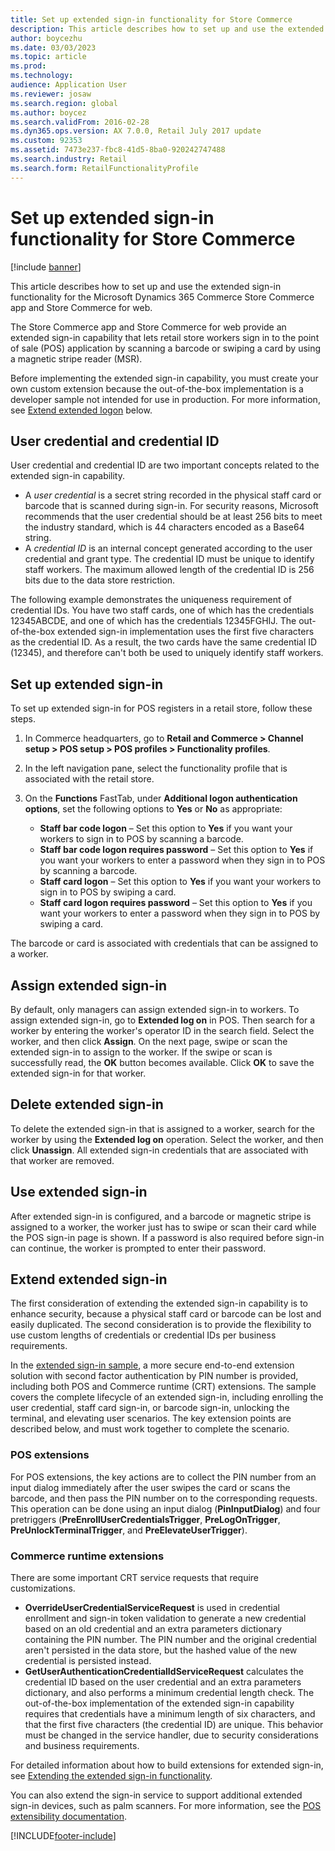 ```yaml
---
title: Set up extended sign-in functionality for Store Commerce
description: This article describes how to set up and use the extended sign-on functionality for the Microsoft Dynamics 365 Commerce Store Commerce app and Store Commerce for web.
author: boycezhu
ms.date: 03/03/2023
ms.topic: article
ms.prod: 
ms.technology: 
audience: Application User
ms.reviewer: josaw
ms.search.region: global
ms.author: boycez
ms.search.validFrom: 2016-02-28
ms.dyn365.ops.version: AX 7.0.0, Retail July 2017 update
ms.custom: 92353
ms.assetid: 7473e237-fbc8-41d5-8ba0-920242747488
ms.search.industry: Retail
ms.search.form: RetailFunctionalityProfile
---
```


# Set up extended sign-in functionality for Store Commerce

[!include [banner](includes/banner.md)]

This article describes how to set up and use the extended sign-in functionality for the Microsoft Dynamics 365 Commerce Store Commerce app and Store Commerce for web.

The Store Commerce app and Store Commerce for web provide an extended sign-in capability that lets retail store workers sign in to the point of sale (POS) application by scanning a barcode or swiping a card by using a magnetic stripe reader (MSR).

Before implementing the extended sign-in capability, you must create your own custom extension because the out-of-the-box implementation is a developer sample not intended for use in production. For more information, see [Extend extended logon](#extend-extended-sign-in) below.

## User credential and credential ID

User credential and credential ID are two important concepts related to the extended sign-in capability. 

- A *user credential* is a secret string recorded in the physical staff card or barcode that is scanned during sign-in. For security reasons, Microsoft recommends that the user credential should be at least 256 bits to meet the industry standard, which is 44 characters encoded as a Base64 string.
- A *credential ID* is an internal concept generated according to the user credential and grant type. The credential ID must be unique to identify staff workers. The maximum allowed length of the credential ID is 256 bits due to the data store restriction.

The following example demonstrates the uniqueness requirement of credential IDs. You have two staff cards, one of which has the credentials 12345ABCDE, and one of which has the credentials 12345FGHIJ. The out-of-the-box extended sign-in implementation uses the first five characters as the credential ID. As a result, the two cards have the same credential ID (12345), and therefore can't both be used to uniquely identify staff workers.

## Set up extended sign-in

To set up extended sign-in for POS registers in a retail store, follow these steps.

1. In Commerce headquarters, go to **Retail and Commerce \> Channel setup \> POS setup \> POS profiles \> Functionality profiles**. 
2. In the left navigation pane, select the functionality profile that is associated with the retail store.
3. On the **Functions** FastTab, under **Additional logon authentication options**, set the following options to **Yes** or **No** as appropriate:

    - **Staff bar code logon** – Set this option to **Yes** if you want your workers to sign in to POS by scanning a barcode. 
    - **Staff bar code logon requires password** – Set this option to **Yes** if you want your workers to enter a password when they sign in to POS by scanning a barcode.
    - **Staff card logon** – Set this option to **Yes** if you want your workers to sign in to POS by swiping a card.
    - **Staff card logon requires password** – Set this option to **Yes** if you want your workers to enter a password when they sign in to POS by swiping a card.

The barcode or card is associated with credentials that can be assigned to a worker.

## Assign extended sign-in

By default, only managers can assign extended sign-in to workers. To assign extended sign-in, go to **Extended log on** in POS. Then search for a worker by entering the worker's operator ID in the search field. Select the worker, and then click **Assign**. On the next page, swipe or scan the extended sign-in to assign to the worker. If the swipe or scan is successfully read, the **OK** button becomes available. Click **OK** to save the extended sign-in for that worker.

## Delete extended sign-in

To delete the extended sign-in that is assigned to a worker, search for the worker by using the **Extended log on** operation. Select the worker, and then click **Unassign**. All extended sign-in credentials that are associated with that worker are removed.

## Use extended sign-in

After extended sign-in is configured, and a barcode or magnetic stripe is assigned to a worker, the worker just has to swipe or scan their card while the POS sign-in page is shown. If a password is also required before sign-in can continue, the worker is prompted to enter their password.

## Extend extended sign-in

The first consideration of extending the extended sign-in capability is to enhance security, because a physical staff card or barcode can be lost and easily duplicated. The second consideration is to provide the flexibility to use custom lengths of credentials or credential IDs per business requirements. 

In the [extended sign-in sample](https://cloudblogs.microsoft.com/dynamics365/no-audience/2018/12/14/extending-the-extended-logon-functionality-for-mpos-and-cloud-pos/), a more secure end-to-end extension solution with second factor authentication by PIN number is provided, including both POS and Commerce runtime (CRT) extensions. The sample covers the complete lifecycle of an extended sign-in, including enrolling the user credential, staff card sign-in, or barcode sign-in, unlocking the terminal, and elevating user scenarios. The key extension points are described below, and must work together to complete the scenario.

### POS extensions

For POS extensions, the key actions are to collect the PIN number from an input dialog immediately after the user swipes the card or scans the barcode, and then pass the PIN number on to the corresponding requests. This operation can be done using an input dialog (**PinInputDialog**) and four pretriggers (**PreEnrollUserCredentialsTrigger**, **PreLogOnTrigger**, **PreUnlockTerminalTrigger**, and **PreElevateUserTrigger**).

### Commerce runtime extensions

There are some important CRT service requests that require customizations.
- **OverrideUserCredentialServiceRequest** is used in credential enrollment and sign-in token validation to generate a new credential based on an old credential and an extra parameters dictionary containing the PIN number. The PIN number and the original credential aren't persisted in the data store, but the hashed value of the new credential is persisted instead.
- **GetUserAuthenticationCredentialIdServiceRequest** calculates the credential ID based on the user credential and an extra parameters dictionary, and also performs a minimum credential length check. The out-of-the-box implementation of the extended sign-in capability requires that credentials have a minimum length of six characters, and that the first five characters (the credential ID) are unique. This behavior must be changed in the service handler, due to security considerations and business requirements.

For detailed information about how to build extensions for extended sign-in, see [Extending the extended sign-in functionality](https://cloudblogs.microsoft.com/dynamics365/no-audience/2018/12/14/extending-the-extended-logon-functionality-for-mpos-and-cloud-pos/).

You can also extend the sign-in service to support additional extended sign-in devices, such as palm scanners. For more information, see the [POS extensibility documentation](dev-itpro/pos-extension/pos-extension-overview.md).

[!INCLUDE[footer-include](../includes/footer-banner.md)]
